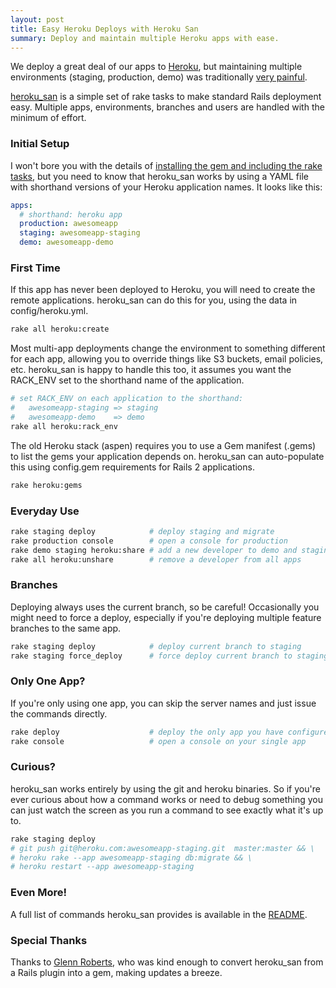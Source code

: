 ```yaml
---
layout: post
title: Easy Heroku Deploys with Heroku San
summary: Deploy and maintain multiple Heroku apps with ease.
---
```


We deploy a great deal of our apps to <a href="https://heroku.com">Heroku</a>, but maintaining multiple environments (staging, production, demo) was traditionally <a href="/2009/04/25/deploying-multiple-environments-on-heroku.html">very painful</a>.

<a href="https://github.com/fastestforward/heroku_san">heroku_san</a> is a simple set of rake tasks to make standard Rails deployment easy. Multiple apps, environments, branches and users are handled with the minimum of effort.

### Initial Setup

I won't bore you with the details of <a href="https://github.com/fastestforward/heroku_san/blob/master/README.rdoc">installing the gem and including the rake tasks</a>, but you need to know that heroku_san works by using a YAML file with shorthand versions of your Heroku application names. It looks like this:

```yaml
apps:
  # shorthand: heroku app
  production: awesomeapp
  staging: awesomeapp-staging
  demo: awesomeapp-demo
```

### First Time

If this app has never been deployed to Heroku, you will need to create the remote applications. heroku_san can do this for you, using the data in config/heroku.yml.

```sh
rake all heroku:create
```

Most multi-app deployments change the environment to something different for each app, allowing you to override things like S3 buckets, email policies, etc. heroku_san is happy to handle this too, it assumes you want the RACK_ENV set to the shorthand name of the application.

```sh
# set RACK_ENV on each application to the shorthand:
#   awesomeapp-staging => staging
#   awesomeapp-demo    => demo
rake all heroku:rack_env
```

The old Heroku stack (aspen) requires you to use a Gem manifest (.gems) to list the gems your application depends on. heroku_san can auto-populate this using config.gem requirements for Rails 2 applications.

```sh
rake heroku:gems
```

### Everyday Use

```sh
rake staging deploy            # deploy staging and migrate
rake production console        # open a console for production
rake demo staging heroku:share # add a new developer to demo and staging
rake all heroku:unshare        # remove a developer from all apps
```


### Branches

Deploying always uses the current branch, so be careful! Occasionally you might need to force a deploy, especially if you're deploying multiple feature branches to the same app.

```sh
rake staging deploy            # deploy current branch to staging
rake staging force_deploy      # force deploy current branch to staging
```

### Only One App?

If you're only using one app, you can skip the server names and just issue the commands directly.

```sh
rake deploy                    # deploy the only app you have configured
rake console                   # open a console on your single app
```

### Curious?

heroku_san works entirely by using the git and heroku binaries. So if you're ever curious about how a command works or need to debug something you can just watch the screen as you run a command to see exactly what it's up to.

```sh
rake staging deploy
# git push git@heroku.com:awesomeapp-staging.git  master:master && \
# heroku rake --app awesomeapp-staging db:migrate && \
# heroku restart --app awesomeapp-staging
```

### Even More!

A full list of commands heroku_san provides is available in the <a href="https://github.com/fastestforward/heroku_san/blob/master/README.rdoc">README</a>.

### Special Thanks

Thanks to <a href="https://github.com/glennr">Glenn Roberts</a>, who was kind enough to convert heroku_san from a Rails plugin into a gem, making updates a breeze.
